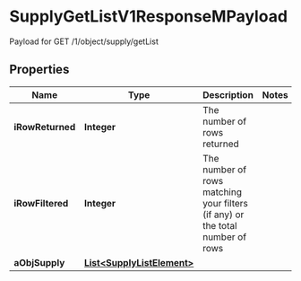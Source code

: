 

# SupplyGetListV1ResponseMPayload

Payload for GET /1/object/supply/getList

## Properties

| Name | Type | Description | Notes |
|------------ | ------------- | ------------- | -------------|
|**iRowReturned** | **Integer** | The number of rows returned |  |
|**iRowFiltered** | **Integer** | The number of rows matching your filters (if any) or the total number of rows |  |
|**aObjSupply** | [**List&lt;SupplyListElement&gt;**](SupplyListElement.md) |  |  |




